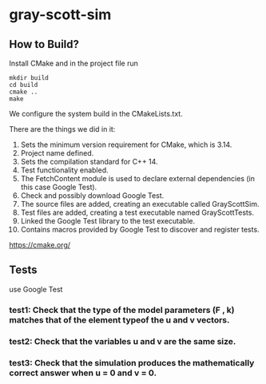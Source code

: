 # gray-scott-sim

## How to Build?

Install CMake and in the project file run

```
mkdir build
cd build
cmake ..
make
```

We configure the system build in the CMakeLists.txt.

There are the things we did in it:
1. Sets the minimum version requirement for CMake, which is 3.14. 
2. Project name defined.
3. Sets the compilation standard for C++ 14. 
4. Test functionality enabled. 
5. The FetchContent module is used to declare external dependencies (in this case Google Test). 
6. Check and possibly download Google Test. 
7. The source files are added, creating an executable called GrayScottSim. 
8. Test files are added, creating a test executable named GrayScottTests. 
9. Linked the Google Test library to the test executable. 
10. Contains macros provided by Google Test to discover and register tests.

https://cmake.org/

## Tests

use Google Test

### test1: Check that the type of the model parameters (F , k) matches that of the element typeof the u and v vectors.

### test2: Check that the variables u and v are the same size.

### test3: Check that the simulation produces the mathematically correct answer when u = 0 and v = 0.

